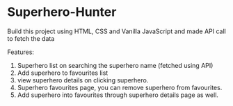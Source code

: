 # Superhero-Hunter
 Build this project using HTML, CSS and Vanilla JavaScript and made API call to fetch the data
 
 Features:
 1. Superhero list on searching the superhero name (fetched using API)
 2. Add superhero to favourites list
 3. view superhero details on clicking superhero.
 4. Superhero favourites page, you can remove superhero from favourites.
 5. Add superhero into favourites through superhero details page as well.
